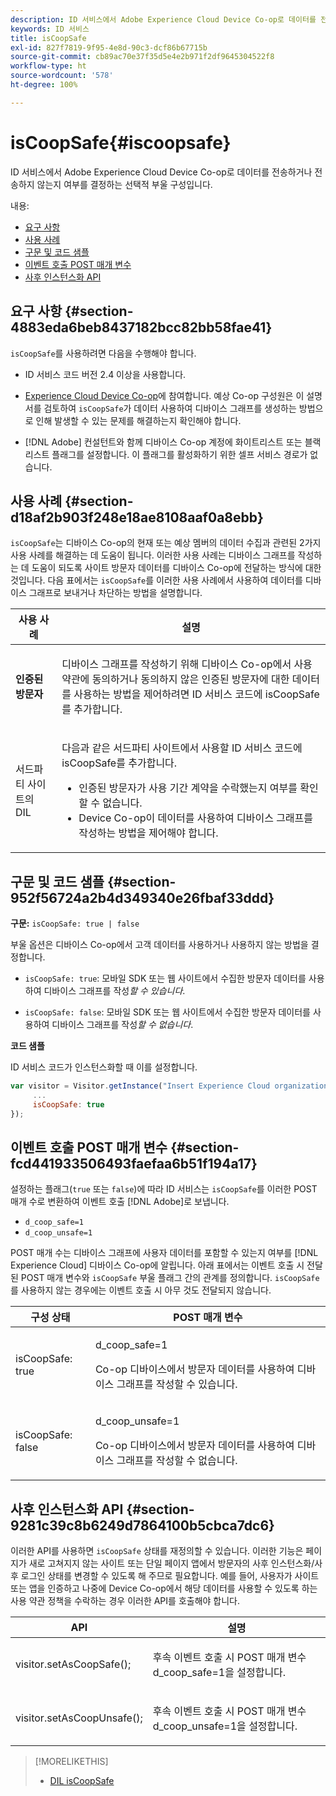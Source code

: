 ```yaml
---
description: ID 서비스에서 Adobe Experience Cloud Device Co-op로 데이터를 전송하거나 전송하지 않는지 여부를 결정하는 선택적 부울 구성입니다.
keywords: ID 서비스
title: isCoopSafe
exl-id: 827f7819-9f95-4e8d-90c3-dcf86b67715b
source-git-commit: cb89ac70e37f35d5e4e2b971f2df9645304522f8
workflow-type: ht
source-wordcount: '578'
ht-degree: 100%

---
```


# isCoopSafe{#iscoopsafe}

ID 서비스에서 Adobe Experience Cloud Device Co-op로 데이터를 전송하거나 전송하지 않는지 여부를 결정하는 선택적 부울 구성입니다.

내용:

<ul class="simplelist"> 
 <li> <a href="../../library/function-vars/coopsafe.md#section-4883eda6beb8437182bcc82bb58fae41" format="dita" scope="local"> 요구 사항 </a> </li> 
 <li> <a href="../../library/function-vars/coopsafe.md#section-d18af2b903f248e18ae8108aaf0a8ebb" format="dita" scope="local"> 사용 사례 </a> </li> 
 <li> <a href="../../library/function-vars/coopsafe.md#section-952f56724a2b4d349340e26fbaf33ddd" format="dita" scope="local"> 구문 및 코드 샘플 </a> </li> 
 <li> <a href="../../library/function-vars/coopsafe.md#section-fcd441933506493faefaa6b51f194a17" format="dita" scope="local"> 이벤트 호출 POST 매개 변수 </a> </li> 
 <li> <a href="../../library/function-vars/coopsafe.md#section-9281c39c8b6249d7864100b5cbca7dc6" format="dita" scope="local"> 사후 인스턴스화 API </a> </li> 
</ul>

## 요구 사항 {#section-4883eda6beb8437182bcc82bb58fae41}

`isCoopSafe`를 사용하려면 다음을 수행해야 합니다.

* ID 서비스 코드 버전 2.4 이상을 사용합니다.
* [Experience Cloud Device Co-op](https://experienceleague.adobe.com/docs/device-co-op/using/about/overview.html?lang=ko-KR)에 참여합니다. 예상 Co-op 구성원은 이 설명서를 검토하여 `isCoopSafe`가 데이터 사용하여 디바이스 그래프를 생성하는 방법으로 인해 발생할 수 있는 문제를 해결하는지 확인해야 합니다.

* [!DNL Adobe] 컨설턴트와 함께 디바이스 Co-op 계정에 화이트리스트 또는 블랙리스트 플래그를 설정합니다. 이 플래그를 활성화하기 위한 셀프 서비스 경로가 없습니다.

## 사용 사례 {#section-d18af2b903f248e18ae8108aaf0a8ebb}

`isCoopSafe`는 디바이스 Co-op의 현재 또는 예상 멤버의 데이터 수집과 관련된 2가지 사용 사례를 해결하는 데 도움이 됩니다. 이러한 사용 사례는 디바이스 그래프를 작성하는 데 도움이 되도록 사이트 방문자 데이터를 디바이스 Co-op에 전달하는 방식에 대한 것입니다. 다음 표에서는 `isCoopSafe`를 이러한 사용 사례에서 사용하여 데이터를 디바이스 그래프로 보내거나 차단하는 방법을 설명합니다.

<table id="table_A24C63D2A21F47EDBAC8FA5E7BE888D8"> 
 <thead> 
  <tr> 
   <th colname="col1" class="entry"> 사용 사례 </th> 
   <th colname="col2" class="entry"> 설명 </th> 
  </tr> 
 </thead>
 <tbody> 
  <tr> 
   <td colname="col1"> <p> <b>인증된 방문자</b> </p> </td> 
   <td colname="col2"> <p>디바이스 그래프를 작성하기 위해 디바이스 Co-op에서 사용 약관에 동의하거나 동의하지 않은 인증된 방문자에 대한 데이터를 사용하는 방법을 제어하려면 ID 서비스 코드에 <span class="codeph">isCoopSafe</span>를 추가합니다. </p> </td> 
  </tr> 
  <tr> 
   <td colname="col1"> <p> </b>서드파티 사이트의 DIL<b> </b></p> </td> 
   <td colname="col2"> <p>다음과 같은 서드파티 사이트에서 사용할 ID 서비스 코드에 <span class="codeph">isCoopSafe</span>를 추가합니다. </p> <p> 
     <ul id="ul_C27BB26510314834A2A7CD99D46DA4AC"> 
      <li id="li_4E6AE574F18646F09C0CF4553EEA1A9E">인증된 방문자가 사용 기간 계약을 수락했는지 여부를 확인할 수 없습니다. </li> 
      <li id="li_26D0561BF32B4278B0A6B5082C17FED8">Device Co-op이 데이터를 사용하여 디바이스 그래프를 작성하는 방법을 제어해야 합니다. </li> 
     </ul> </p> </td> 
  </tr> 
 </tbody> 
</table>

## 구문 및 코드 샘플 {#section-952f56724a2b4d349340e26fbaf33ddd}

**구문:** `isCoopSafe: true | false`

부울 옵션은 디바이스 Co-op에서 고객 데이터를 사용하거나 사용하지 않는 방법을 결정합니다.

* `isCoopSafe: true`: 모바일 SDK 또는 웹 사이트에서 수집한 방문자 데이터를 사용하여 디바이스 그래프를 작성&#x200B;*할 수 있습니다*.

* `isCoopSafe: false`: 모바일 SDK 또는 웹 사이트에서 수집한 방문자 데이터를 사용하여 디바이스 그래프를 작성&#x200B;*할 수 없습니다*.

**코드 샘플**

ID 서비스 코드가 인스턴스화할 때 이를 설정합니다.

```js
var visitor = Visitor.getInstance("Insert Experience Cloud organization ID here",{ 
     ... 
     isCoopSafe: true 
});
```

## 이벤트 호출 POST 매개 변수 {#section-fcd441933506493faefaa6b51f194a17}

설정하는 플래그(`true` 또는 `false`)에 따라 ID 서비스는 `isCoopSafe`를 이러한 POST 매개 수로 변환하여 이벤트 호출 [!DNL Adobe]로 보냅니다.

* `d_coop_safe=1`
* `d_coop_unsafe=1`

POST 매개 수는 디바이스 그래프에 사용자 데이터를 포함할 수 있는지 여부를 [!DNL Experience Cloud] 디바이스 Co-op에 알립니다. 아래 표에서는 이벤트 호출 시 전달된 POST 매개 변수와 `isCoopSafe` 부울 플래그 간의 관계를 정의합니다. `isCoopSafe`를 사용하지 않는 경우에는 이벤트 호출 시 아무 것도 전달되지 않습니다.

<table id="table_0A544534CA904F4D9836A34B8C1EACBB"> 
 <thead> 
  <tr> 
   <th colname="col1" class="entry"> 구성 상태 </th> 
   <th colname="col2" class="entry"> POST 매개 변수 </th> 
  </tr> 
 </thead>
 <tbody> 
  <tr> 
   <td colname="col1"> <p> <span class="codeph"> isCoopSafe: true </span> </p> </td> 
   <td colname="col2"> <p> <span class="codeph"> d_coop_safe=1 </span> </p> <p>Co-op 디바이스에서 방문자 데이터를 사용하여 디바이스 그래프를 작성할 수 있습니다. </p> </td> 
  </tr> 
  <tr> 
   <td colname="col1"> <p> <span class="codeph"> isCoopSafe: false </span> </p> </td> 
   <td colname="col2"> <p> <span class="codeph"> d_coop_unsafe=1 </span> </p> <p>Co-op 디바이스에서 방문자 데이터를 사용하여 디바이스 그래프를 작성할 수 없습니다. </p> </td> 
  </tr> 
 </tbody> 
</table>

## 사후 인스턴스화 API {#section-9281c39c8b6249d7864100b5cbca7dc6}

이러한 API를 사용하면 `isCoopSafe` 상태를 재정의할 수 있습니다. 이러한 기능은 페이지가 새로 고쳐지지 않는 사이트 또는 단일 페이지 앱에서 방문자의 사후 인스턴스화/사후 로그인 상태를 변경할 수 있도록 해 주므로 필요합니다. 예를 들어, 사용자가 사이트 또는 앱을 인증하고 나중에 Device Co-op에서 해당 데이터를 사용할 수 있도록 하는 사용 약관 정책을 수락하는 경우 이러한 API를 호출해야 합니다.

<table id="table_BAA96B1F82BE48C3A61A1AF1367BA45C"> 
 <thead> 
  <tr> 
   <th colname="col1" class="entry"> API </th> 
   <th colname="col2" class="entry"> 설명 </th> 
  </tr> 
 </thead>
 <tbody> 
  <tr> 
   <td colname="col1"> <p> <span class="codeph"> visitor.setAsCoopSafe(); </span> </p> </td> 
   <td colname="col2"> <p>후속 이벤트 호출 시 POST 매개 변수 <span class="codeph">d_coop_safe=1</span>을 설정합니다. </p> </td> 
  </tr> 
  <tr> 
   <td colname="col1"> <p> <span class="codeph"> visitor.setAsCoopUnsafe(); </span> </p> </td> 
   <td colname="col2"> <p>후속 이벤트 호출 시 POST 매개 변수<span class="codeph"> d_coop_unsafe=1</span>을 설정합니다. </p> </td> 
  </tr> 
 </tbody> 
</table>

<!--
Wiki page https://wiki.corp.adobe.com/x/RCfFTg
-->

>[!MORELIKETHIS]
>
>* [DIL isCoopSafe](https://experienceleague.adobe.com/docs/audience-manager/user-guide/dil-api/class-level-dil-methods/dil-coopsafe.html?lang=ko-KR)

